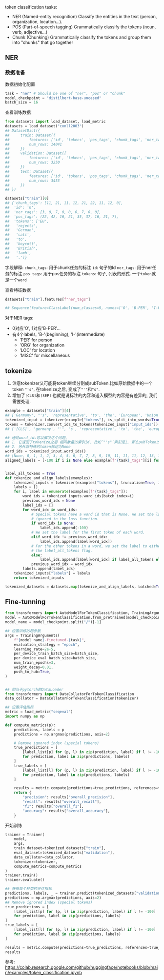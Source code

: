 
token classification tasks:

- NER (Named-entity recognition) Classify the entities in the text (person, organization, location...).
- POS (Part-of-speech tagging) Grammatically classify the tokens (noun, verb, adjective...)
- Chunk (Chunking) Grammatically classify the tokens and group them into "chunks" that go together


## NER
### 数据准备

数据初始化配置
```python
task = "ner" # Should be one of "ner", "pos" or "chunk"
model_checkpoint = "distilbert-base-uncased"
batch_size = 16
```

查看训练数据
```python
from datasets import load_dataset, load_metric
datasets = load_dataset("conll2003")
## DatasetDict({
##     train: Dataset({
##         features: ['id', 'tokens', 'pos_tags', 'chunk_tags', 'ner_tags'],
##         num_rows: 14041
##     })
##     validation: Dataset({
##         features: ['id', 'tokens', 'pos_tags', 'chunk_tags', 'ner_tags'],
##         num_rows: 3250
##     })
##     test: Dataset({
##         features: ['id', 'tokens', 'pos_tags', 'chunk_tags', 'ner_tags'],
##         num_rows: 3453
##     })
## })

datasets["train"][0]
## {'chunk_tags': [11, 21, 11, 12, 21, 22, 11, 12, 0],
##  'id': '0',
##  'ner_tags': [3, 0, 7, 0, 0, 0, 7, 0, 0],
##  'pos_tags': [22, 42, 16, 21, 35, 37, 16, 21, 7],
##  'tokens': ['EU',
##   'rejects',
##   'German',
##   'call',
##   'to',
##   'boycott',
##   'British',
##   'lamb',
##   '.']}
```
字段解释:
`chunk_tags`: 用于chunk任务的标注
`id`: 句子的Id
`ner_tags`: 用于ner任务的标注
`pos_tags`: 用于pos任务的标注
`tokens`: 句子, 列表的形式. 一个`token`就是一个`word`




查看特征数据
```python
datasets["train"].features[f"ner_tags"]

## Sequence(feature=ClassLabel(num_classes=9, names=['O', 'B-PER', 'I-PER', 'B-ORG', 'I-ORG', 'B-LOC', 'I-LOC', 'B-MISC', 'I-MISC'], names_file=None, id=None), length=-1, id=None)
```

对于NER tags:

- 0对应'O', 1对应'B-PER'...
- 有4个labels, 'B-'(beginning), 'I-'(intermediate)
  - 'PER' for person
  - 'ORG' for organization
  - 'LOC' for location
  - 'MISC' for miscellaneous


## tokenize
1. 注意tokenizer又可能将token继续分割成subToken.比如原始数据中的一个token `"'s"`, 在tokenize之后, 变成了`"'"`和`"s"`.
2. 增加了`[CLS]`和`[SEP]`
也就是说标注的内容和送入模型的内容是有差异的, 我们需要处理.

```python
example = datasets["train"][4]
## ['Germany', "'s", 'representative', 'to', 'the', 'European', 'Union', "'s", 'veterinary', 'committee', 'Werner', 'Zwingmann', 'said', 'on', 'Wednesday', 'consumers', 'should', 'buy', 'sheepmeat', 'from', 'countries', 'other', 'than', 'Britain', 'until', 'the', 'scientific', 'advice', 'was', 'clearer', '.']
tokenized_input = tokenizer(example["tokens"], is_split_into_words=True)
tokens = tokenizer.convert_ids_to_tokens(tokenized_input["input_ids"])
## ['[CLS]', 'germany', "'", 's', 'representative', 'to', 'the', 'european', 'union', "'", 's', 'veterinary', 'committee', 'werner', 'z', '##wing', '##mann', 'said', 'on', 'wednesday', 'consumers', 'should', 'buy', 'sheep', '##me', '##at', 'from', 'countries', 'other', 'than', 'britain', 'until', 'the', 'scientific', 'advice', 'was', 'clearer', '.', '[SEP]']
```

```python
## 通过word_ids可以解决这个问题, 
## 1. 它返回了tokenize之后 相同数量的索引id, 比如`"'s"`索引是1, 那么subToken的`"'"`和`"s"`的id都是1. 
## 2. 另外将特殊的token标记为None
word_ids = tokenized_input.word_ids()
## [None, 0, 1, 1, 2, 3, 4, 5, 6, 7, 7, 8, 9, 10, 11, 11, 11, 12, 13, 14, 15, 16, 17, 18, 18, 18, 19, 20, 21, 22, 23, 24, 25, 26, 27, 28, 29, 30, None]
aligned_labels = [-100 if i is None else example[f"{task}_tags"][i] for i in word_ids]  # 将洗标为None的设置成-100, pytorch会忽略. 将subToken进行填充


label_all_tokens = True
def tokenize_and_align_labels(examples):
    tokenized_inputs = tokenizer(examples["tokens"], truncation=True, is_split_into_words=True)
    labels = []
    for i, label in enumerate(examples[f"{task}_tags"]):
        word_ids = tokenized_inputs.word_ids(batch_index=i)
        previous_word_idx = None
        label_ids = []
        for word_idx in word_ids:
            # Special tokens have a word id that is None. We set the label to -100 so they are automatically
            # ignored in the loss function.
            if word_idx is None:
                label_ids.append(-100)
            # We set the label for the first token of each word.
            elif word_idx != previous_word_idx:
                label_ids.append(label[word_idx])
            # For the other tokens in a word, we set the label to either the current label or -100, depending on
            # the label_all_tokens flag.
            else:
                label_ids.append(label[word_idx] if label_all_tokens else -100)
            previous_word_idx = word_idx
        labels.append(label_ids)
    tokenized_inputs["labels"] = labels
    return tokenized_inputs

tokenized_datasets = datasets.map(tokenize_and_align_labels, batched=True)
```


## Fine-tunning

```python
from transformers import AutoModelForTokenClassification, TrainingArguments, Trainer
model = AutoModelForTokenClassification.from_pretrained(model_checkpoint, num_labels=len(label_list))
model_name = model_checkpoint.split("/")[-1]

## 设置训练的超参数
args = TrainingArguments( 
    f"{model_name}-finetuned-{task}",
    evaluation_strategy = "epoch",
    learning_rate=2e-5,
    per_device_train_batch_size=batch_size,
    per_device_eval_batch_size=batch_size,
    num_train_epochs=3,
    weight_decay=0.01,
    push_to_hub=True,
)


## 相当于pytorch的DataLoader
from transformers import DataCollatorForTokenClassification
data_collator = DataCollatorForTokenClassification(tokenizer)  

## 设置评估指标
metric = load_metric("seqeval")  
import numpy as np

def compute_metrics(p):
    predictions, labels = p
    predictions = np.argmax(predictions, axis=2)

    # Remove ignored index (special tokens)
    true_predictions = [
        [label_list[p] for (p, l) in zip(prediction, label) if l != -100]
        for prediction, label in zip(predictions, labels)
    ]
    true_labels = [
        [label_list[l] for (p, l) in zip(prediction, label) if l != -100]
        for prediction, label in zip(predictions, labels)
    ]

    results = metric.compute(predictions=true_predictions, references=true_labels)
    return {
        "precision": results["overall_precision"],
        "recall": results["overall_recall"],
        "f1": results["overall_f1"],
        "accuracy": results["overall_accuracy"],
    }
```

开始训练
```python
trainer = Trainer(
    model,
    args,
    train_dataset=tokenized_datasets["train"],
    eval_dataset=tokenized_datasets["validation"],
    data_collator=data_collator,
    tokenizer=tokenizer,
    compute_metrics=compute_metrics
)
trainer.train()
trainer.evaluate()

## 获得每个种类的评估指标
predictions, labels, _ = trainer.predict(tokenized_datasets["validation"])
predictions = np.argmax(predictions, axis=2)
## Remove ignored index (special tokens)
true_predictions = [
    [label_list[p] for (p, l) in zip(prediction, label) if l != -100]
    for prediction, label in zip(predictions, labels)
]
true_labels = [
    [label_list[l] for (p, l) in zip(prediction, label) if l != -100]
    for prediction, label in zip(predictions, labels)
]

results = metric.compute(predictions=true_predictions, references=true_labels)
results
```


参考:
https://colab.research.google.com/github/huggingface/notebooks/blob/main/examples/token_classification.ipynb